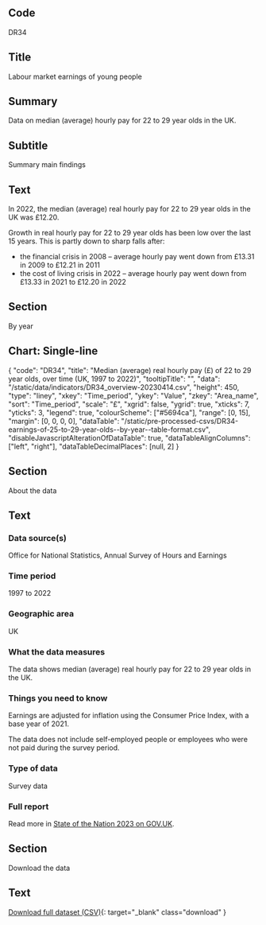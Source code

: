 ## Code
DR34

## Title
Labour market earnings of young people

## Summary
Data on median (average) hourly pay for 22 to 29 year olds in the UK.

## Subtitle
Summary main findings

## Text
In 2022, the median (average) real hourly pay for 22 to 29 year olds in the UK was £12.20.

Growth in real hourly pay for 22 to 29 year olds has been low over the last 15 years. This is partly down to sharp falls after:

* the financial crisis in 2008 – average hourly pay went down from £13.31 in 2009 to £12.21 in 2011
* the cost of living crisis in 2022 – average hourly pay went down from £13.33 in 2021 to £12.20 in 2022

## Section
By year

## Chart: Single-line
{
    "code": "DR34",
    "title": "Median (average) real hourly pay (£) of 22 to 29 year olds, over time (UK, 1997 to 2022)",
    "tooltipTitle": "",
    "data": "/static/data/indicators/DR34_overview-20230414.csv",
    "height": 450,
    "type": "liney",
    "xkey": "Time_period",
    "ykey": "Value",
    "zkey": "Area_name",
    "sort": "Time_period",
    "scale": "£",
    "xgrid": false,
    "ygrid": true,
    "xticks": 7,
    "yticks": 3,
    "legend": true,
    "colourScheme": ["#5694ca"],
    "range": [0, 15],
    "margin": [0, 0, 0, 0],
    "dataTable": "/static/pre-processed-csvs/DR34-earnings-of-25-to-29-year-olds--by-year--table-format.csv",
    "disableJavascriptAlterationOfDataTable": true,
    "dataTableAlignColumns": ["left", "right"],
    "dataTableDecimalPlaces": [null, 2]
}

## Section
About the data

## Text
### Data source(s)
Office for National Statistics, Annual Survey of Hours and Earnings

### Time period
1997 to 2022

### Geographic area
UK

### What the data measures
The data shows median (average) real hourly pay for 22 to 29 year olds in the UK.

### Things you need to know
Earnings are adjusted for inflation using the Consumer Price Index, with a base year of 2021.

The data does not include self-employed people or employees who were not paid during the survey period.

### Type of data
Survey data

### Full report
Read more in [State of the Nation 2023 on GOV.UK](https://www.gov.uk/government/publications/state-of-the-nation-2023-people-and-places).

## Section
Download the data

## Text
[Download full dataset (CSV)](/static/data/full-datasets/DR34-earnings-of-22-to-29-year-olds--full-dataset.csv){: target="_blank" class="download" }
